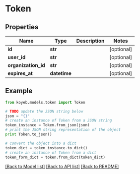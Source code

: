 # Token


## Properties
Name | Type | Description | Notes
------------ | ------------- | ------------- | -------------
**id** | **str** |  | [optional] 
**user_id** | **str** |  | [optional] 
**organization_id** | **str** |  | [optional] 
**expires_at** | **datetime** |  | [optional] 

## Example

```python
from koyeb.models.token import Token

# TODO update the JSON string below
json = "{}"
# create an instance of Token from a JSON string
token_instance = Token.from_json(json)
# print the JSON string representation of the object
print Token.to_json()

# convert the object into a dict
token_dict = token_instance.to_dict()
# create an instance of Token from a dict
token_form_dict = token.from_dict(token_dict)
```
[[Back to Model list]](../README.md#documentation-for-models) [[Back to API list]](../README.md#documentation-for-api-endpoints) [[Back to README]](../README.md)


